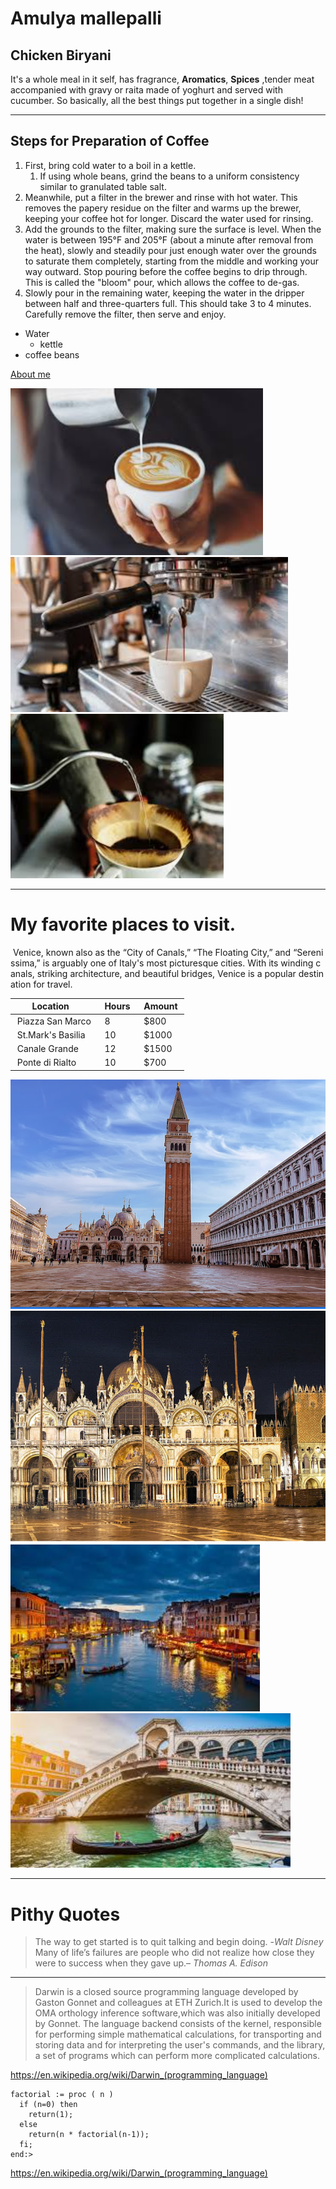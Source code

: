 # Amulya mallepalli
## Chicken Biryani  

It's a whole meal in it self, has fragrance, **Aromatics**, **Spices** ,tender meat accompanied with gravy or raita made of yoghurt and served with cucumber. So basically, all the best things put together in a single dish!  

--- 
## Steps for Preparation of Coffee

1. First, bring cold water to a boil in a kettle.
    1. If using whole beans, grind the beans to a uniform consistency similar to granulated table salt. 
3. Meanwhile, put a filter in the brewer and rinse with hot water. This removes the papery residue on the filter and warms up the brewer, keeping your coffee hot for longer. Discard the water used for rinsing. 
4. Add the grounds to the filter, making sure the surface is level. When the water is between 195°F and 205°F (about a minute after removal from the heat), slowly and steadily pour just enough water over the grounds to saturate them completely, starting from the middle and working your way outward. Stop pouring before the coffee begins to drip through. This is called the "bloom" pour, which allows the coffee to de-gas.
5. Slowly pour in the remaining water, keeping the water in the dripper between half and three-quarters full. This should take 3 to 4 minutes. Carefully remove the filter, then serve and enjoy.

* Water
    * kettle
* coffee beans


[About me](aboutme.md)  
 
![images](images/coffee.PNG)
![images](images/coffee2.PNG)
![images](images/coffee3.PNG)


---  

# My favorite places to visit.
 Venice, known also as the “City of Canals,” “The Floating City,” and “Serenissima,” is arguably one of Italy's most picturesque cities. With its winding canals, striking architecture, and beautiful bridges, Venice is a popular destination for travel.   

| Location          | Hours | Amount |
|-------------       |-------|--------|
| Piazza San Marco   | 8     | $800   |
| St.Mark's Basilia  | 10    | $1000  |
| Canale Grande      | 12    | $1500  |
| Ponte di Rialto    | 10    | $700   |

![images](images/Capture1.PNG)
![images](images/Capture2.PNG)
![images](images/Capture3.PNG)
![images](images/Capture4.PNG)

---
# Pithy Quotes
>The way to get started is to quit talking and begin doing. -*Walt Disney*  
>Many of life’s failures are people who did not realize how close they were to success when they gave up.– *Thomas A. Edison*

---
> Darwin is a closed source programming language developed by Gaston Gonnet and colleagues at ETH Zurich.It is used to develop the OMA orthology inference software,which was also initially developed by Gonnet. The language backend consists of the kernel, responsible for performing simple mathematical calculations, for transporting and storing data and for interpreting the user's commands, and the library, a set of programs which can perform more complicated calculations.

<https://en.wikipedia.org/wiki/Darwin_(programming_language)>

```
factorial := proc ( n )
  if (n=0) then
    return(1);
  else
    return(n * factorial(n-1));
  fi;
end:>
```

<https://en.wikipedia.org/wiki/Darwin_(programming_language)>






